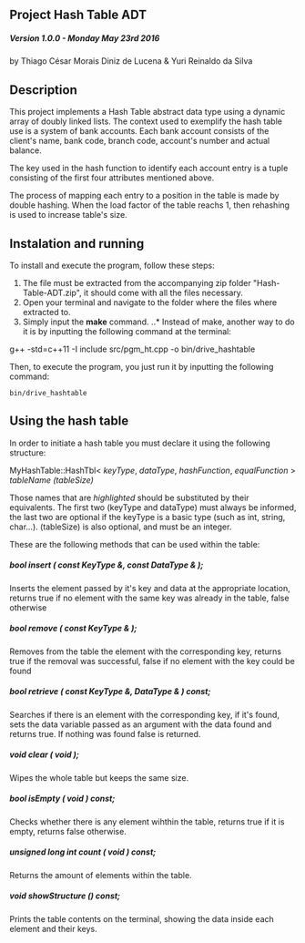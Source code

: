 ## Project Hash Table ADT

##### Version 1.0.0 - Monday May 23rd 2016

by Thiago César Morais Diniz de Lucena & Yuri Reinaldo da Silva

Description
--------------------------------------------------------------------------------------

This project implements a Hash Table abstract data type using a dynamic array of 
doubly linked lists. The context used to exemplify the hash table use is a 
system of bank accounts. Each bank account consists of the client's name, bank 
code, branch code, account's number and actual balance. 

The key used in the hash function to identify each account entry is a tuple 
consisting of the first four attributes mentioned above. 

The process of mapping each entry to a position in the table is made by double hashing.
When the load factor of the table reachs 1, then rehashing is used to increase 
table's size.


Instalation and running
--------------------------------------------------------------------------------------

To install and execute the program, follow these steps: 

1. The file must be extracted from the accompanying zip folder 
  "Hash-Table-ADT.zip", it should come with all the files necessary.
2. Open your terminal and navigate to the folder where the files where extracted
   to.
3. Simply input the __make__ command.
..* Instead of make, another way to do it is by inputting the following command 
	at the terminal:

g++ -std=c++11 -I include src/pgm\_ht.cpp -o bin/drive_hashtable


Then, to execute the program, you just run it by inputting the following command:
	
	bin/drive_hashtable

Using the hash table
--------------------------------------------------------------------------------------

In order to initiate a hash table you must declare it using the following 
structure:

MyHashTable::HashTbl< _keyType_, _dataType_, _hashFunction_, _equalFunction_ >
_tableName_ _(tableSize)_

Those names that are _highlighted_ should be substituted by their equivalents.
The first two (keyType and dataType) must always be informed, the last two are
optional if the keyType is a basic type (such as int, string, char...). 
(tableSize) is also optional, and must be an integer.

These are the following methods that can be used within the table:

##### bool insert ( const KeyType &, const DataType & );
Inserts the element passed by it's key and data at the appropriate location,
returns true if no element with the same key was already in the table, false
otherwise


##### bool remove ( const KeyType & );
Removes from the table the element with the corresponding key, returns true if 
the removal was successful, false if no element with the key could be found 

##### bool retrieve ( const KeyType &, DataType & ) const;
Searches if there is an element with the corresponding key, if it's found, sets 
the data variable passed as an argument with the data found and returns true. If 
nothing was found false is returned.

##### void clear ( void );
Wipes the whole table but keeps the same size.

##### bool isEmpty ( void ) const;
Checks whether there is any element wihthin the table, returns true if it is 
empty, returns false otherwise.

##### unsigned long int count ( void ) const;
Returns the amount of elements within the table.

##### void showStructure () const;
Prints the table contents on the terminal, showing the data inside each element
and their keys.